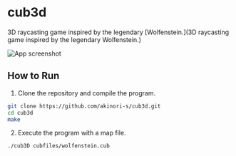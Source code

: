 # cub3d
3D raycasting game inspired by the legendary [Wolfenstein.](3D raycasting game inspired by the legendary Wolfenstein.)

![App screenshot](https://github.com/akinori-s/cub3d/blob/main/docs/cub3d_wolfenstein_map.gif?raw=true)

## How to Run

1. Clone the repository and compile the program.
```bash
git clone https://github.com/akinori-s/cub3d.git
cd cub3d
make
```

2. Execute the program with a map file.

```bash
./cub3D cubfiles/wolfenstein.cub
```
